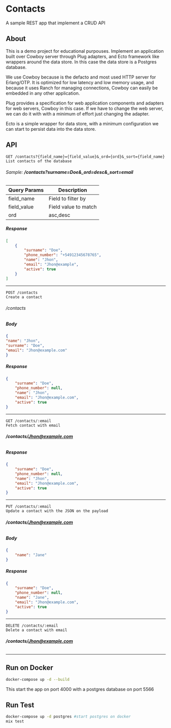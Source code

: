 # Contacts

A sample REST app that implement a CRUD API

## About

This is a demo project for educational purpouses.
Implement an application built over Cowboy server through Plug adapters, and Ecto framework like wrappers around the data store. In this case the data store is a Postgres database.

We use Cowboy because is the defacto and most used HTTP server for Erlang/OTP. It is optimized for low latency and low memory usage, and because it uses Ranch for managing connections, Cowboy can easily be embedded in any other application. 

Plug provides a specification for web application components and adapters for web servers, Cowboy in this case. If we have to change the web server, we can do it with with a minimum of effort just changing the adapter.

Ecto is a simple wrapper for data store, with a minimum configuration we can start to persist data into the data store.

## API

```
GET /contacts?{field_name}={field_value}&_ord={ord}&_sort={field_name}        List contacts of the database 
```
 ###### Sample: _**/contacts?surname=Doe&\_ord=desc&\_sort=email**_

Query Params  |Description
------------  | -------------
field_name | Field to filter by
field_value | Field value to match
ord | asc,desc


##### Response
```json
[
    {
        "surname": "Doe",
        "phone_number": "+54912345678765",
        "name": "Jhon",
        "email": "Jhon@example",
        "active": true
    }
]
```
---

```
POST /contacts                                                                Create a contact   
```
###### _/contacts_
##### Body
```json
{
"name": "Jhon",
"surname": "Doe",
"email": "Jhon@example.com"
}
```
##### Response
```json
{
    "surname": "Doe",
    "phone_number": null,
    "name": "Jhon",
    "email": "Jhon@example.com",
    "active": true
}
```
---



```
GET /contacts/:email                                                          Fetch contact with email
```
###### _**/contacts/Jhon@example.com**_
##### Response
```json
{
    "surname": "Doe",
    "phone_number": null,
    "name": "Jhon",
    "email": "Jhon@example.com",
    "active": true
}
```
---




```
PUT /contacts/:email                                                          Update a contact with the JSON on the payload
```
###### _**/contacts/Jhon@example.com**_
##### Body
```json
{
	"name": "Jane"
}
```
##### Response
```json
{
    "surname": "Doe",
    "phone_number": null,
    "name": "Jane",
    "email": "Jhon@example.com",
    "active": true
}
```
---




```
DELETE /contacts/:email                                                       Delete a contact with email
```
###### _**/contacts/Jhon@example.com**_
---

Run on Docker
----

```sh
docker-compose up -d --build
```

This start the app on port 4000 with a postgres database on port 5566


Run Test
----
```sh
docker-compose up -d postgres #start postgres on docker
mix test
```
